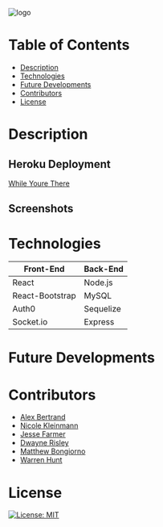 ![logo](https://user-images.githubusercontent.com/65721950/101120585-fde91700-35bb-11eb-8690-0be4ae1746f8.png)
#  Table of Contents
 * [Description](#description)
 * [Technologies](#technologies)
 * [Future Developments](#future-developments)
 * [Contributors](#contributors)
 * [License](#license)


# Description
 

## Heroku Deployment
[While Youre There]()

## Screenshots


# Technologies

|  Front-End     |  Back-End     |
| -------------  | ------------- |
| React          | Node.js       |
| React-Bootstrap| MySQL         |
| Auth0          | Sequelize     |
| Socket.io      | Express       |

# Future Developments


# Contributors
* [Alex Bertrand](https://github.com/ambertrand)
* [Nicole Kleinmann](https://github.com/nkleinmann)
* [Jesse Farmer](https://github.com/farmerj95)
* [Dwayne Risley](https://github.com/RisleyDwayne)
* [Matthew Bongiorno](https://github.com/MattBongiorno)
* [Warren Hunt](https://github.com/wmhunt1)

# License
[![License: MIT](https://img.shields.io/badge/License-MIT-yellow.svg)](https://opensource.org/licenses/MIT)
